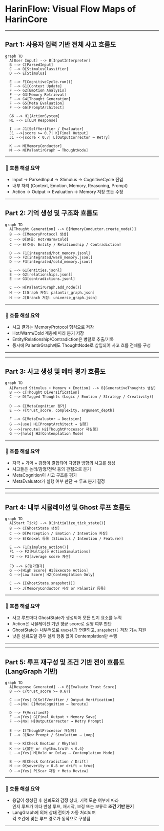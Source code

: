 
# HarinFlow: Visual Flow Maps of HarinCore

---

## Part 1: 사용자 입력 기반 전체 사고 흐름도

```mermaid
graph TD
  A[User Input] --> B[InputInterpreter]
  B --> C[ParsedInput]
  C --> D[StimulusClassifier]
  D --> E[Stimulus]

  E --> F[CognitiveCycle.run()]
  F --> G1[Context Update]
  F --> G2[Emotion Analysis]
  F --> G3[Memory Retrieval]
  F --> G4[Thought Generation]
  F --> G5[Meta Evaluation]
  F --> G6[PromptArchitect]

  G6 --> H1[ActionSystem]
  H1 --> I[LLM Response]

  I --> J1[SelfVerifier / Evaluator]
  J1 -->|score >= 0.7| K[Final Output]
  J1 -->|score < 0.7| L[OutputCorrector → Retry]

  K --> M[MemoryConductor]
  M --> N[PalantirGraph → ThoughtNode]
```

---

### 🧠 흐름 해설 요약

- Input → ParsedInput → Stimulus → CognitiveCycle 진입
- 내부 처리 (Context, Emotion, Memory, Reasoning, Prompt)
- Action → Output → Evaluation → Memory 저장 또는 수정


---

## Part 2: 기억 생성 및 구조화 흐름도

```mermaid
graph TD
  A[Thought Generation] --> B[MemoryConductor.create_node()]
  B --> C[MemoryProtocol 생성]
  C --> D[분류: Hot/Warm/Cold]
  C --> E[추출: Entity / Relationship / Contradiction]

  D --> F1[integrated/hot_memory.jsonl]
  D --> F2[integrated/warm_memory.jsonl]
  D --> F3[integrated/cold_memory.jsonl]

  E --> G1[entities.jsonl]
  E --> G2[relationships.jsonl]
  E --> G3[contradictions.jsonl]

  C --> H[PalantirGraph.add_node()]
  H --> I[Graph 저장: palantir_graph.json]
  H --> J[Branch 저장: universe_graph.json]
```

---

### 🧠 흐름 해설 요약

- 사고 결과는 MemoryProtocol 형식으로 저장
- Hot/Warm/Cold 계층에 따라 분기 저장
- Entity/Relationship/Contradiction은 병렬로 추출/기록
- 동시에 PalantirGraph에도 ThoughtNode로 삽입되어
  사고 흐름 전체를 구성

---



---

## Part 3: 사고 생성 및 메타 평가 흐름도

```mermaid
graph TD
  A[Parsed Stimulus + Memory + Emotion] --> B[GenerativeThoughts 생성]
  B --> C[Thought Diversification]
  C --> D[Tagged Thoughts (Logic / Emotion / Strategy / Creativity)]

  D --> E[MetaCognition 평가]
  E --> F[trust_score, complexity, argument_depth]

  F --> G[MetaEvaluator → Decision]
  G -->|use| H1[PromptArchitect → 실행]
  G -->|reroute| H2[ThoughtProcessor 재실행]
  G -->|hold| H3[Contemplation Mode]
```

---

### 🧠 흐름 해설 요약

- 자극 + 기억 + 감정이 결합되어 다양한 방향의 사고를 생성
- 사고들은 논리/감정/전략 등의 관점으로 분기
- MetaCognition이 사고 구조를 평가
- MetaEvaluator가 실행 여부 판단 → 루프 분기 결정

---


---

## Part 4: 내부 시뮬레이션 및 Ghost 루프 흐름도

```mermaid
graph TD
  A[Start Tick] --> B[initialize_tick_state()]
  B --> C[GhostState 생성]
  C --> D[Perception / Emotion / Intention 저장]
  D --> E[Knoxel 등록 (Stimulus / Intention / Feature)]

  E --> F1[simulate_action()]
  F1 --> F2[Multiple ActionSimulations]
  F2 --> F3[average score 계산]

  F3 --> G{평가결과}
  G -->|High Score| H1[Execute Action]
  G -->|Low Score| H2[Contemplation Only]

  C --> I[GhostState.snapshot()]
  I --> J[MemoryConductor 저장 or Palantir 등록]
```

---

### 👻 흐름 해설 요약

- 사고 루프마다 GhostState가 생성되어 모든 인지 요소를 누적
- Action은 시뮬레이션 기반 평균 score로 실행 여부 판단
- GhostState는 내부적으로 `Knoxel`과 연결되고, `snapshot()` 저장 기능 지원
- 낮은 신뢰도일 경우 실제 행동 없이 Contemplation만 수행

---


---

## Part 5: 루프 재구성 및 조건 기반 전이 흐름도 (LangGraph 기반)

```mermaid
graph TD
  A[Response Generated] --> B[Evaluate Trust Score]
  B --> C{trust_score >= 0.6?}

  C -->|Yes| D[SelfVerifier / Output Verification]
  C -->|No| E[MetaCognition → Reroute]

  D --> F{Verified?}
  F -->|Yes| G[Final Output + Memory Save]
  F -->|No| H[OutputCorrector → Retry Prompt]

  E --> I[ThoughtProcessor 재실행]
  I --> J[New Prompt / Simulation → Loop]

  B --> K[Check Emotion / Rhythm]
  K --> L{불안 or rhythm.truth < 0.4}
  L -->|Yes| M[Hold or Delay → Contemplation Mode]

  B --> N[Check Contradiction / Drift]
  N --> O{severity > 0.8 or drift = true}
  O -->|Yes| P[Scar 저장 + Meta Review]
```

---

### 🔁 흐름 해설 요약

- 응답이 생성된 후 신뢰도와 감정 상태, 기억 모순 여부에 따라  
  인지 루프가 메타 반성 루프, 재시작, 보정 또는 보류로 **조건 기반 분기**
- LangGraph에 의해 상태 전이가 자동 처리되며  
  각 조건에 맞는 루프 경로가 동적으로 구성됨

---
